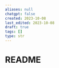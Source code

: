 ```yaml
---
aliases: null
chatgpt: false
created: 2023-10-08
last_edited: 2023-10-08
draft: true
tags: []
type: str
---
```

# README
